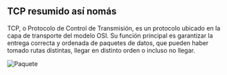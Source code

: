 ## TCP resumido así nomás

TCP, o Protocolo de Control de Transmisión, es un protocolo ubicado en la capa de transporte del modelo OSI. Su función principal es garantizar la entrega correcta y ordenada de paquetes de datos, que pueden haber tomado rutas distintas, llegar en distinto orden o incluso no llegar.

![Paquete](https://www.techrepublic.com/a/hub/i/2015/06/03/596ecee7-0987-11e5-940f-14feb5cc3d2a/r00220010702mul01_02.gif)
